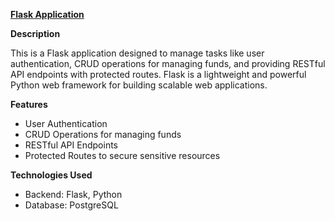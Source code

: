**<u>Flask Application</u>**

**Description**

This is a Flask application designed to manage tasks like user authentication, CRUD operations for managing funds, and providing RESTful API endpoints with protected routes. Flask is a lightweight and powerful Python web framework for building scalable web applications.

**Features**
- User Authentication
- CRUD Operations for managing funds
- RESTful API Endpoints
- Protected Routes to secure sensitive resources

**Technologies Used**
 * Backend: Flask, Python
 * Database: PostgreSQL
